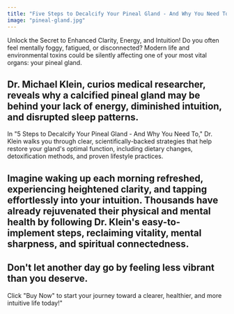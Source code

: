 ```yaml
---
title: "Five Steps to Decalcify Your Pineal Gland - And Why You Need To"
image: "pineal-gland.jpg"
---
```


Unlock the Secret to Enhanced Clarity, Energy, and Intuition!
Do you often feel mentally foggy, fatigued, or disconnected? Modern life and environmental toxins could be silently affecting one of your most vital organs: your pineal gland. 

## Dr. Michael Klein, curios medical researcher, reveals why a calcified pineal gland may be behind your lack of energy, diminished intuition, and disrupted sleep patterns.
In "5 Steps to Decalcify Your Pineal Gland - And Why You Need To," Dr. Klein walks you through clear, scientifically-backed strategies that help restore your gland's optimal function, including dietary changes, detoxification methods, and proven lifestyle practices.

## Imagine waking up each morning refreshed, experiencing heightened clarity, and tapping effortlessly into your intuition. Thousands have already rejuvenated their physical and mental health by following Dr. Klein's easy-to-implement steps, reclaiming vitality, mental sharpness, and spiritual connectedness.

## Don't let another day go by feeling less vibrant than you deserve.
Click "Buy Now" to start your journey toward a clearer, healthier, and more intuitive life today!"